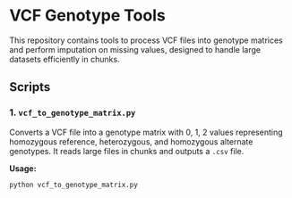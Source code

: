 # VCF Genotype Tools

This repository contains tools to process VCF files into genotype matrices and perform imputation on missing values, designed to handle large datasets efficiently in chunks.

## Scripts

### 1. `vcf_to_genotype_matrix.py`

Converts a VCF file into a genotype matrix with 0, 1, 2 values representing homozygous reference, heterozygous, and homozygous alternate genotypes. It reads large files in chunks and outputs a `.csv` file.

**Usage:**

```bash
python vcf_to_genotype_matrix.py
